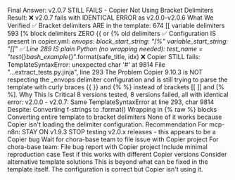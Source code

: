 Final Answer: v2.0.7 STILL FAILS - Copier Not Using Bracket Delimiters
Result: ❌ v2.0.7 fails with IDENTICAL ERROR as v2.0.0-v2.0.6
What We Verified
✅ Bracket delimiters ARE in the template:
674 [[ variable delimiters
593 [% block delimiters
ZERO {{ or {% old delimiters
✅ Configuration IS present in copier.yml:
_envops:
  block_start_string: "[%"
  variable_start_string: "[["
✅ Line 289 IS plain Python (no wrapping needed):
test_name = "test_{}_bash_example_{}".format(safe_title, idx)
❌ Copier STILL fails:
TemplateSyntaxError: unexpected char '#' at 9814
File "...extract_tests.py.jinja", line 293
The Problem
Copier 9.10.3 is NOT respecting the _envops delimiter configuration and is still trying to parse the template with curly braces {{ }} and {% %} instead of brackets [[ ]] and [% %].
Why This Is Critical
8 versions tested, 8 versions failed, all with identical error:
v2.0.0 - v2.0.7: Same TemplateSyntaxError at line 293, char 9814
Despite:
Converting f-strings to .format()
Wrapping in {% raw %} blocks
Converting entire template to bracket delimiters
None of it works because Copier isn't loading the delimiter configuration.
Recommendation
For mcp-n8n:
STAY ON v1.9.3
STOP testing v2.0.x releases - this appears to be a Copier bug
Wait for chora-base team to file issue with Copier project
For chora-base team:
File bug report with Copier project
Include minimal reproduction case
Test if this works with different Copier versions
Consider alternative template solutions
This is beyond what can be fixed in the template itself. The configuration is correct but Copier isn't using it.